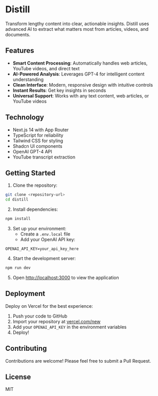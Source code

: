 # Distill

Transform lengthy content into clear, actionable insights. Distill uses advanced AI to extract what matters most from articles, videos, and documents.

## Features

- **Smart Content Processing**: Automatically handles web articles, YouTube videos, and direct text
- **AI-Powered Analysis**: Leverages GPT-4 for intelligent content understanding
- **Clean Interface**: Modern, responsive design with intuitive controls
- **Instant Results**: Get key insights in seconds
- **Universal Support**: Works with any text content, web articles, or YouTube videos

## Technology

- Next.js 14 with App Router
- TypeScript for reliability
- Tailwind CSS for styling
- Shadcn UI components
- OpenAI GPT-4 API
- YouTube transcript extraction

## Getting Started

1. Clone the repository:

```bash
git clone <repository-url>
cd distill
```

2. Install dependencies:

```bash
npm install
```

3. Set up your environment:
   - Create a `.env.local` file
   - Add your OpenAI API key:

```
OPENAI_API_KEY=your_api_key_here
```

4. Start the development server:

```bash
npm run dev
```

5. Open [http://localhost:3000](http://localhost:3000) to view the application

## Deployment

Deploy on Vercel for the best experience:

1. Push your code to GitHub
2. Import your repository at [vercel.com/new](https://vercel.com/new)
3. Add your `OPENAI_API_KEY` in the environment variables
4. Deploy!

## Contributing

Contributions are welcome! Please feel free to submit a Pull Request.

## License

MIT
